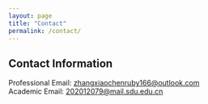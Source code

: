 ```yaml
---
layout: page
title: "Contact"
permalink: /contact/
---
```


## Contact Information
Professional Email: zhangxiaochenruby166@outlook.com  
Academic Email: 202012079@mail.sdu.edu.cn
